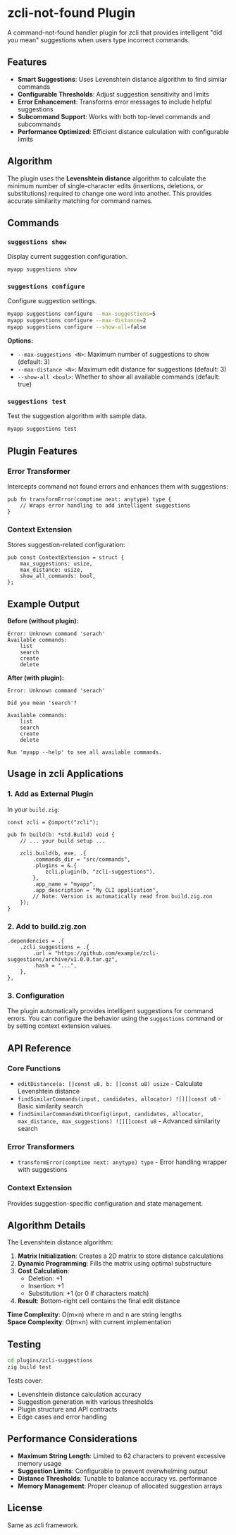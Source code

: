 # zcli-not-found Plugin

A command-not-found handler plugin for zcli that provides intelligent "did you mean" suggestions when users type incorrect commands.

## Features

- **Smart Suggestions**: Uses Levenshtein distance algorithm to find similar commands
- **Configurable Thresholds**: Adjust suggestion sensitivity and limits
- **Error Enhancement**: Transforms error messages to include helpful suggestions
- **Subcommand Support**: Works with both top-level commands and subcommands
- **Performance Optimized**: Efficient distance calculation with configurable limits

## Algorithm

The plugin uses the **Levenshtein distance** algorithm to calculate the minimum number of single-character edits (insertions, deletions, or substitutions) required to change one word into another. This provides accurate similarity matching for command names.

## Commands

### `suggestions show`

Display current suggestion configuration.

```bash
myapp suggestions show
```

### `suggestions configure`

Configure suggestion settings.

```bash
myapp suggestions configure --max-suggestions=5
myapp suggestions configure --max-distance=2
myapp suggestions configure --show-all=false
```

**Options:**

- `--max-suggestions <N>`: Maximum number of suggestions to show (default: 3)
- `--max-distance <N>`: Maximum edit distance for suggestions (default: 3)
- `--show-all <bool>`: Whether to show all available commands (default: true)

### `suggestions test`

Test the suggestion algorithm with sample data.

```bash
myapp suggestions test
```

## Plugin Features

### Error Transformer

Intercepts command not found errors and enhances them with suggestions:

```zig
pub fn transformError(comptime next: anytype) type {
    // Wraps error handling to add intelligent suggestions
}
```

### Context Extension

Stores suggestion-related configuration:

```zig
pub const ContextExtension = struct {
    max_suggestions: usize,
    max_distance: usize,
    show_all_commands: bool,
};
```

## Example Output

**Before (without plugin):**

```
Error: Unknown command 'serach'
Available commands:
    list
    search
    create
    delete
```

**After (with plugin):**

```
Error: Unknown command 'serach'

Did you mean 'search'?

Available commands:
    list
    search
    create
    delete

Run 'myapp --help' to see all available commands.
```

## Usage in zcli Applications

### 1. Add as External Plugin

In your `build.zig`:

```zig
const zcli = @import("zcli");

pub fn build(b: *std.Build) void {
    // ... your build setup ...

    zcli.build(b, exe, .{
        .commands_dir = "src/commands",
        .plugins = &.{
            zcli.plugin(b, "zcli-suggestions"),
        },
        .app_name = "myapp",
        .app_description = "My CLI application",
        // Note: Version is automatically read from build.zig.zon
    });
}
```

### 2. Add to build.zig.zon

```zig
.dependencies = .{
    .zcli_suggestions = .{
        .url = "https://github.com/example/zcli-suggestions/archive/v1.0.0.tar.gz",
        .hash = "...",
    },
},
```

### 3. Configuration

The plugin automatically provides intelligent suggestions for command errors. You can configure the behavior using the `suggestions` command or by setting context extension values.

## API Reference

### Core Functions

- `editDistance(a: []const u8, b: []const u8) usize` - Calculate Levenshtein distance
- `findSimilarCommands(input, candidates, allocator) ![][]const u8` - Basic similarity search
- `findSimilarCommandsWithConfig(input, candidates, allocator, max_distance, max_suggestions) ![][]const u8` - Advanced similarity search

### Error Transformers

- `transformError(comptime next: anytype) type` - Error handling wrapper with suggestions

### Context Extension

Provides suggestion-specific configuration and state management.

## Algorithm Details

The Levenshtein distance algorithm:

1. **Matrix Initialization**: Creates a 2D matrix to store distance calculations
2. **Dynamic Programming**: Fills the matrix using optimal substructure
3. **Cost Calculation**:
   - Deletion: +1
   - Insertion: +1
   - Substitution: +1 (or 0 if characters match)
4. **Result**: Bottom-right cell contains the final edit distance

**Time Complexity**: O(m×n) where m and n are string lengths  
**Space Complexity**: O(m×n) with current implementation

## Testing

```bash
cd plugins/zcli-suggestions
zig build test
```

Tests cover:

- Levenshtein distance calculation accuracy
- Suggestion generation with various thresholds
- Plugin structure and API contracts
- Edge cases and error handling

## Performance Considerations

- **Maximum String Length**: Limited to 62 characters to prevent excessive memory usage
- **Suggestion Limits**: Configurable to prevent overwhelming output
- **Distance Thresholds**: Tunable to balance accuracy vs. performance
- **Memory Management**: Proper cleanup of allocated suggestion arrays

## License

Same as zcli framework.
